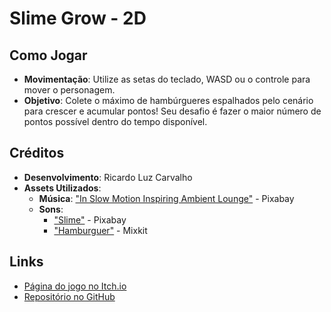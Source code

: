 # Slime Grow - 2D 

## Como Jogar

- **Movimentação**: Utilize as setas do teclado, WASD ou o controle para mover o personagem.
- **Objetivo**: Colete o máximo de hambúrgueres espalhados pelo cenário para crescer e acumular pontos! Seu desafio é fazer o maior número de pontos possível dentro do tempo disponível.

## Créditos

- **Desenvolvimento**: Ricardo Luz Carvalho
- **Assets Utilizados**:
  - **Música**: ["In Slow Motion Inspiring Ambient Lounge"](https://pixabay.com/music/future-bass-in-slow-motion-inspiring-ambient-lounge-219592/) - Pixabay
  - **Sons**:
    - ["Slime"](https://pixabay.com/sound-effects/slime-impact-352473/) - Pixabay
    - ["Hamburguer"](https://mixkit.co/free-sound-effects/coin/) - Mixkit

## Links

- [Página do jogo no Itch.io](https://seu-usuario.itch.io/my8way)
- [Repositório no GitHub](https://github.com/ricardolcarvalho/my8way)